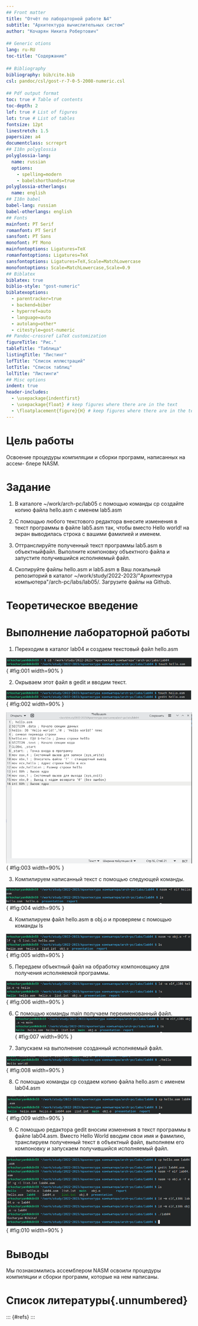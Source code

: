 ```yaml
---
## Front matter
title: "Отчёт по лабораторной работе №4"
subtitle: "Архитектура вычислительных систем"
author: "Кочарян Никита Робертович"

## Generic otions
lang: ru-RU
toc-title: "Содержание"

## Bibliography
bibliography: bib/cite.bib
csl: pandoc/csl/gost-r-7-0-5-2008-numeric.csl

## Pdf output format
toc: true # Table of contents
toc-depth: 2
lof: true # List of figures
lot: true # List of tables
fontsize: 12pt
linestretch: 1.5
papersize: a4
documentclass: scrreprt
## I18n polyglossia
polyglossia-lang:
  name: russian
  options:
	- spelling=modern
	- babelshorthands=true
polyglossia-otherlangs:
  name: english
## I18n babel
babel-lang: russian
babel-otherlangs: english
## Fonts
mainfont: PT Serif
romanfont: PT Serif
sansfont: PT Sans
monofont: PT Mono
mainfontoptions: Ligatures=TeX
romanfontoptions: Ligatures=TeX
sansfontoptions: Ligatures=TeX,Scale=MatchLowercase
monofontoptions: Scale=MatchLowercase,Scale=0.9
## Biblatex
biblatex: true
biblio-style: "gost-numeric"
biblatexoptions:
  - parentracker=true
  - backend=biber
  - hyperref=auto
  - language=auto
  - autolang=other*
  - citestyle=gost-numeric
## Pandoc-crossref LaTeX customization
figureTitle: "Рис."
tableTitle: "Таблица"
listingTitle: "Листинг"
lofTitle: "Список иллюстраций"
lotTitle: "Список таблиц"
lolTitle: "Листинги"
## Misc options
indent: true
header-includes:
  - \usepackage{indentfirst}
  - \usepackage{float} # keep figures where there are in the text
  - \floatplacement{figure}{H} # keep figures where there are in the text
---
```


# Цель работы

Освоение процедуры компиляции и сборки программ, написанных на ассем-
блере NASM.

# Задание
 
1.	В каталоге ~/work/arch-pc/lab05 с помощью команды cp создайте копию файла hello.asm с именем lab5.asm

2.	С помощью любого текстового редактора внесите изменения в текст программы в файле lab5.asm так, чтобы вместо Hello world! на экран выводилась строка с вашими фамилией и именем.

3.	Оттранслируйте полученный текст программы lab5.asm в объектныйфайл. Выполните компоновку объектного файла и запустите получившийся исполняемый файл.

4.	Скопируйте файлы hello.asm и lab5.asm в Ваш локальный репозиторий в каталог ~/work/study/2022-2023/"Архитектура компьютера"/arch-pc/labs/lab05/. Загрузите файлы на Github.


	
# Теоретическое введение

# Выполнение лабораторной работы

1.	Переходим в каталог lab04 и создаем текстовый файл hello.asm 

![Создание файла hello.asm](image/4.1.png){ #fig:001 width=90% }

2.	Окрываем этот файл в gedit и вводим текст. 

![Открытие файла](image/4.2.png){ #fig:002 width=90% }

![Ввод текста](image/4.3.png){ #fig:003 width=90% }

3.	Компилируем написанный текст с помощью следующей команды. 

![Компиляция текста](image/4.4.png){ #fig:004 width=90% }

4.	Компилируем файл hello.asm в obj.o и проверяем с помощью команды ls 

![Компиляция файла](image/4.5.png){ #fig:005 width=90% } 

5.	Передаем объектный файл на обработку компоновщику для получения исполняемой программы. 

![Обработка файла](image/4.6.png){ #fig:006 width=90% }

6.	С помощью команды main получаем переименованный файл. 
![Команда main](image/4.7.png){ #fig:007 width=90% }

7.	Запускаем на выполнение созданный исполняемый файл. 

![Запускаем файл](image/4.8.png){ #fig:008 width=90% }

8.	С помощью команды cp создаем копию файла hello.asm с именем lab04.asm 

![Создание копии файла hello.asm](image/4.9.png){ #fig:009 width=90% }

9.	C помощью редактора gedit вносим изменения в текст программы в файле lab04.asm. Вместо Hello World вводим свои имя и фамилию, транслируем полученный текст в объектный файл, выполняем его компоновку и запускаем получившийся исполняемый файл.

![Запуск файла lab04.asm](image/4.11.png){ #fig:010 width=90% }

# Выводы

Мы познакомились  ассемблером NASM освоили процедуры компиляции и сборки программ, которые на нем написаны.

# Список литературы{.unnumbered}

::: {#refs}
:::
